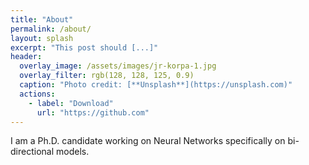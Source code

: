 ```yaml
---
title: "About"
permalink: /about/
layout: splash
excerpt: "This post should [...]"
header:
  overlay_image: /assets/images/jr-korpa-1.jpg
  overlay_filter: rgb(128, 128, 125, 0.9)
  caption: "Photo credit: [**Unsplash**](https://unsplash.com)"
  actions:
    - label: "Download"
      url: "https://github.com"
---
```


I am a Ph.D. candidate working on Neural Networks specifically on bi-directional models.
